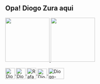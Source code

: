 ## Opa! Diogo Zura aqui 
 <div>
  <a href="https://github.com/diogozura">
  <img height="140em" src="https://github-readme-stats.vercel.app/api?username=diogozura&show_icons=true&theme=dracula&include_all_commits=true&count_private=true"/>
  <img height="140em" src="https://github-readme-stats.vercel.app/api/top-langs/?username=diogozura&layout=compact&langs_count=8&theme=dracula"/>
<div>
 <div style="display: inline_block"><br>
  <img align="center" alt="Diogo-Js" height="35" width="30" src="https://user-images.githubusercontent.com/65250673/116878996-76e5ac80-abf6-11eb-8a2c-5cb9362169c6.png">
  <img align="center" alt="Diogo-HTML" height="35" width="30" src="https://user-images.githubusercontent.com/65250673/116878234-726cc400-abf5-11eb-82a7-d6615cfe4dd7.png">
  <img align="center" alt="Rafa-CSS" height="35" width="30" src="https://user-images.githubusercontent.com/65250673/116878300-89abb180-abf5-11eb-8210-7ab2cf7ec2ec.png">
  <img align="center" alt="Diogo-React" height="30" width="30" src="https://user-images.githubusercontent.com/65250673/116878887-54ec2a00-abf6-11eb-8082-dfa8861de4a9.png">
  <img align="center" alt="Diogo-django" height="35" width="50" src="https://user-images.githubusercontent.com/65250673/116879306-e65b9c00-abf6-11eb-8b4e-9ed94f62fceb.jpg">
</div>
 
